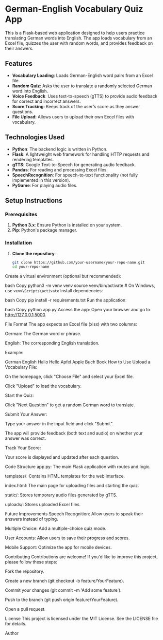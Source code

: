 # German-English Vocabulary Quiz App

This is a Flask-based web application designed to help users practice translating German words into English. The app loads vocabulary from an Excel file, quizzes the user with random words, and provides feedback on their answers.

## Features

- **Vocabulary Loading**: Loads German-English word pairs from an Excel file.
- **Random Quiz**: Asks the user to translate a randomly selected German word into English.
- **Voice Feedback**: Uses text-to-speech (gTTS) to provide audio feedback for correct and incorrect answers.
- **Score Tracking**: Keeps track of the user's score as they answer questions.
- **File Upload**: Allows users to upload their own Excel files with vocabulary.

## Technologies Used

- **Python**: The backend logic is written in Python.
- **Flask**: A lightweight web framework for handling HTTP requests and rendering templates.
- **gTTS**: Google Text-to-Speech for generating audio feedback.
- **Pandas**: For reading and processing Excel files.
- **SpeechRecognition**: For speech-to-text functionality (not fully implemented in this version).
- **PyGame**: For playing audio files.

## Setup Instructions

### Prerequisites

1. **Python 3.x**: Ensure Python is installed on your system.
2. **Pip**: Python's package manager.

### Installation

1. **Clone the repository**:
   ```bash
   git clone https://github.com/your-username/your-repo-name.git
   cd your-repo-name
Create a virtual environment (optional but recommended):

bash
Copy
python3 -m venv venv
source venv/bin/activate  # On Windows, use `venv\Scripts\activate`
Install dependencies:

bash
Copy
pip install -r requirements.txt
Run the application:

bash
Copy
python app.py
Access the app:
Open your browser and go to http://127.0.0.1:5000.

File Format
The app expects an Excel file (xlsx) with two columns:

German: The German word or phrase.

English: The corresponding English translation.

Example:

German	English
Hallo	Hello
Apfel	Apple
Buch	Book
How to Use
Upload a Vocabulary File:

On the homepage, click "Choose File" and select your Excel file.

Click "Upload" to load the vocabulary.

Start the Quiz:

Click "Next Question" to get a random German word to translate.

Submit Your Answer:

Type your answer in the input field and click "Submit".

The app will provide feedback (both text and audio) on whether your answer was correct.

Track Your Score:

Your score is displayed and updated after each question.

Code Structure
app.py: The main Flask application with routes and logic.

templates/: Contains HTML templates for the web interface.

index.html: The main page for uploading files and starting the quiz.

static/: Stores temporary audio files generated by gTTS.

uploads/: Stores uploaded Excel files.

Future Improvements
Speech Recognition: Allow users to speak their answers instead of typing.

Multiple Choice: Add a multiple-choice quiz mode.

User Accounts: Allow users to save their progress and scores.

Mobile Support: Optimize the app for mobile devices.

Contributing
Contributions are welcome! If you'd like to improve this project, please follow these steps:

Fork the repository.

Create a new branch (git checkout -b feature/YourFeature).

Commit your changes (git commit -m 'Add some feature').

Push to the branch (git push origin feature/YourFeature).

Open a pull request.

License
This project is licensed under the MIT License. See the LICENSE file for details.

Author
